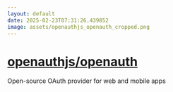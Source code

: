 ```yaml
---
layout: default
date: 2025-02-23T07:31:26.439852
image: assets/openauthjs_openauth_cropped.png
---
```


# [openauthjs/openauth](https://github.com/openauthjs/openauth)

Open-source OAuth provider for web and mobile apps
